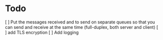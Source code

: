 # Todo
[ ] Put the messages received and to send on separate queues so that you can send and receive at the same time (full-duplex, both server and client)
[ ] add TLS encryption
[ ] Add logging
